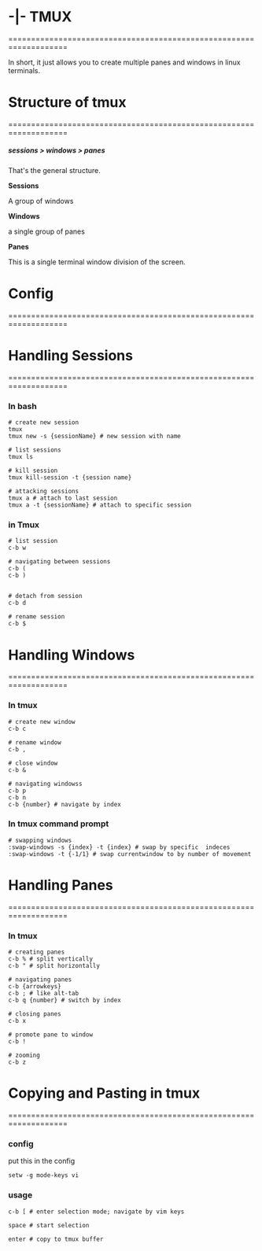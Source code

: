 # **-|- TMUX**

===================================================================

In short, it just allows you to create multiple panes and windows in linux terminals.

# **Structure of tmux**

===================================================================

##### **sessions > windows > panes**

That's the general structure.

**Sessions**

A group of windows

**Windows**

a single group of panes

**Panes**

This is a single terminal window division of the screen.

# **Config**

===================================================================

# **Handling Sessions**

===================================================================

### In bash

```
# create new session
tmux 
tmux new -s {sessionName} # new session with name

# list sessions
tmux ls 

# kill session 
tmux kill-session -t {session name}

# attacking sessions
tmux a # attach to last session
tmux a -t {sessionName} # attach to specific session
```

### in Tmux

```
# list session
c-b w

# navigating between sessions
c-b (
c-b )


# detach from session
c-b d

# rename session
c-b $
```

# **Handling Windows**

===================================================================

### In tmux

```
# create new window
c-b c

# rename window
c-b ,

# close window
c-b &

# navigating windowss
c-b p
c-b n
c-b {number} # navigate by index
```

### In tmux command prompt

```
# swapping windows
:swap-windows -s {index} -t {index} # swap by specific  indeces
:swap-windows -t {-1/1} # swap currentwindow to by number of movement
```

# **Handling Panes**

===================================================================

### In tmux

```
# creating panes
c-b % # split vertically
c-b " # split horizontally

# navigating panes
c-b {arrowkeys}
c-b ; # like alt-tab
c-b q {number} # switch by index

# closing panes
c-b x

# promote pane to window
c-b !

# zooming
c-b z
```

# **Copying and Pasting in tmux**

===================================================================

### config

put this in the config

```
setw -g mode-keys vi
```

### usage

```
c-b [ # enter selection mode; navigate by vim keys

space # start selection

enter # copy to tmux buffer
```